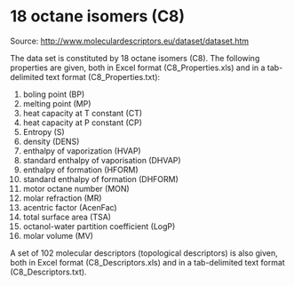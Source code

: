 # 18 octane isomers (C8)

Source: http://www.moleculardescriptors.eu/dataset/dataset.htm

The data set is constituted by 18 octane isomers (C8).
The following properties are given, both in Excel format (C8_Properties.xls) and
in a tab-delimited text format (C8_Properties.txt):

1) boling point (BP)  
2) melting point (MP)  
3) heat capacity at T constant (CT)  
4) heat capacity at P constant (CP)  
5) Entropy (S)  
6) density (DENS)  
7) enthalpy of vaporization (HVAP)  
8) standard enthalpy of vaporisation (DHVAP)  
9) enthalpy of formation (HFORM)   
10) standard enthalpy of formation (DHFORM)  
11) motor octane number (MON)  
12) molar refraction (MR)  
13) acentric factor (AcenFac)  
14) total surface area (TSA)  
15) octanol-water partition coefficient (LogP)  
16) molar volume (MV)  

A set of 102 molecular descriptors (topological descriptors) is also given, both
in Excel format (C8_Descriptors.xls) and in a tab-delimited text format
(C8_Descriptors.txt).
